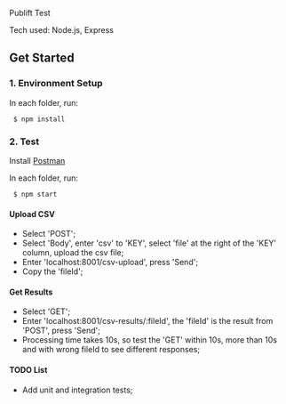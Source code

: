 Publift Test

Tech used: Node.js, Express

## Get Started

### 1. Environment Setup

In each folder, run:
``` 
 $ npm install
 ```

### 2. Test

Install [Postman](https://www.postman.com/downloads/)

In each folder, run:
``` 
 $ npm start
 ```

#### Upload CSV

- Select 'POST';
- Select 'Body', enter 'csv' to 'KEY', select 'file' at the right of the 'KEY' column, upload the csv file;
- Enter 'localhost:8001/csv-upload', press 'Send';
- Copy the 'fileId';

#### Get Results

- Select 'GET';
- Enter 'localhost:8001/csv-results/:fileId', the 'fileId' is the result from 'POST', press 'Send';
- Processing time takes 10s, so test the 'GET' within 10s, more than 10s and with wrong fileId to see different responses;

#### TODO List
- Add unit and integration tests;